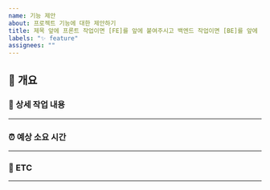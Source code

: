 ```yaml
---
name: 기능 제안
about: 프로젝트 기능에 대한 제안하기
title: 제목 앞에 프론트 작업이면 [FE]를 앞에 붙여주시고 백엔드 작업이면 [BE]를 앞에 붙여주세요.
labels: "✨ feature"
assignees: ""
---
```


## 📑 개요

<!-- 개요에는 새로운 기능을 추가하면 좋을지에 대해서 알려주세요! -->

<!-- 예시는 다음과 같습니다. -->
<!-- 회원 가입을 하는데 아이디 중복 유무를 확인하는 기능이 있으면 좋겠습니다.-->
<!-- Assignees 에는 자신과 참여를 원 하시는 분을 선택하시면 됩니다! -->

### 🚀 상세 작업 내용

---

<!-- 상세 작업 내용의 예시는 다음과 같습니다. -->
<!-- - 아이디 중복 검사 비즈니스 로직 구현 -->
<!-- - 중복일 경우 예외 처리 기능 구현 -->

### ⏰ 예상 소요 시간

---

<!-- 예상 소요시간을 작성해주세요! -->
<!-- 예시는 다음과 같습니다. -->
<!-- 8시간 -->

### 📁 ETC

---

<!-- 이 곳에서는 관련 자료나 사진을 올여주세요! -->
<!-- 링크를 넣고 싶은 경우에는 MAC 에서는 커맨드 + K, Windows 에서는 컨트롤 + K를 누르면 [](url) 가 생성되는데 [] 안에는 원하시는 링크의 제목을 입력하고 () 안에는 URL을 
입력해주세요! -->
<!-- 사진 같은 경우에는 drag and drop 으로 사진을 추가할 수 있습니다! -->
